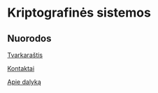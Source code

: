 # Kriptografinės sistemos

## Nuorodos

[Tvarkaraštis](https://mano.vilniustech.lt/thissemester/site/topic?MOD_ID=67325746&MOD_CODE=FMISM20102&BDMODID=0&SKYR=5#/tab-timetable)

[Kontaktai](https://mano.vilniustech.lt/thissemester/site/topic?MOD_ID=67325746&MOD_CODE=FMISM20102&BDMODID=0&SKYR=5#/tab-contacts)

[Apie dalyką](https://mano.vilniustech.lt/thissemester/site/topic?MOD_ID=67325746&MOD_CODE=FMISM20102&BDMODID=0&SKYR=5#/tab-about)

